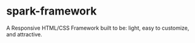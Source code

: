 # spark-framework
A Responsive HTML/CSS Framework built to be: light, easy to customize, and attractive.

